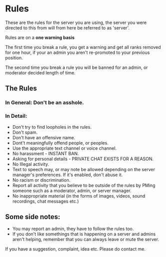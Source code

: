 # Rules

These are the rules for the server you are using, the server you were directed to this from will from here be referred to as 'server'.

Rules are on a __one warning basis__

The first time you break a rule, you get a warning and get all ranks removed for one hour, if your an admin you aren't re-promoted to your previous position.

The second time you break a rule you will be banned for an admin, or moderator decided length of time.

## The Rules

### In General: Don't be an asshole.

### In Detail:
- Don't try to find loopholes in the rules.
- Don't spam.
- Don't have an offensive name.
- Dont't meaningfully offend people, or peoples.
- Use the appropriate text channel or voice channel.
- No harassment - INSTANT BAN.
- Asking for personal details - PRIVATE CHAT EXISTS FOR A REASON.
- No Illegal activity.
- Text to speech may, or may note be allowed depending on the server manager's preferences. If it's enabled, don't abuse it.
- No racism or discrimination.
- Report all activity that you believe to be outside of the rules by PMing someone such as a moderator, admin, or server manager.
- No inappropriate material (in the forms of images, videos, sound recordings, chat messages etc.)

## Some side notes:

- You may report an admin, they have to follow the rules too.
- If you don't like somethings that is happening on a server and admins aren't helping, remember that you can always leave or mute the server.

If you have a suggestion, complaint, idea etc. Please do contact me.
